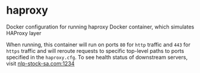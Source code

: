 # haproxy

Docker configuration for running haproxy Docker container, which simulates HAProxy layer

When running, this container will run on ports `80` for `http` traffic and `443` for `https` traffic and will reroute requests to specific top-level paths to ports specified in the `haproxy.cfg`. To see health status of downstream servers, visit [nlp-stock-sa.com:1234](http://nlp-stock-sa.com:1234)
